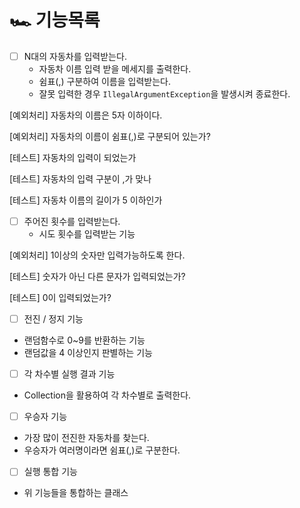 # 🏎 기능목록

- [ ]  N대의 자동차를 입력받는다.
    - 자동차 이름 입력 받을 메세지를 출력한다.
    - 쉼표(,) 구분하여 이름을 입력받는다.
    - 잘못 입력한 경우 `IllegalArgumentException`을 발생시켜 종료한다.

  [예외처리] 자동차의 이름은 5자 이하이다.

  [예외처리] 자동차의 이름이 쉼표(,)로 구분되어 있는가?

  [테스트] 자동차의 입력이 되었는가

  [테스트] 자동차의 입력 구분이 ,가 맞나

  [테스트] 자동차 이름의 길이가 5 이하인가

- [ ]  주어진 횟수를 입력받는다.
    - 시도 횟수를 입력받는 기능

  [예외처리] 1이상의 숫자만 입력가능하도록 한다.

  [테스트] 숫자가 아닌 다른 문자가 입력되었는가?

  [테스트] 0이 입력되었는가?


- [ ]  전진 / 정지 기능
- 랜덤함수로 0~9를 반환하는 기능
- 랜덤값을 4 이상인지 판별하는 기능

- [ ]  각 차수별 실행 결과 기능
- Collection을 활용하여 각 차수별로 출력한다.

- [ ]  우승자 기능
- 가장 많이 전진한 자동차를 찾는다.
- 우승자가 여러명이라면 쉼표(,)로 구분한다.

- [ ]  실행 통합 기능
- 위 기능들을 통합하는 클래스